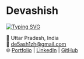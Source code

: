 # Devashish

[![Typing SVG](https://readme-typing-svg.demolab.com?font=Fira+Code&size=24&pause=1000&color=1DA1F2&width=600&lines=Full+Stack+Developer;React+%7C+Node.js+%7C+PostgreSQL;Cloud+%7C+Docker+%7C+AWS)](https://git.io/typing-svg)

📍 Uttar Pradesh, India  
📧 de5ash1zh@gmail.com  
🌐 [Portfolio](https://de5ash1zh.vercel.app) | [LinkedIn](https://linkedin.com/in/de5ash1zh) | [GitHub](https://github.com/de5ash1zh)  


